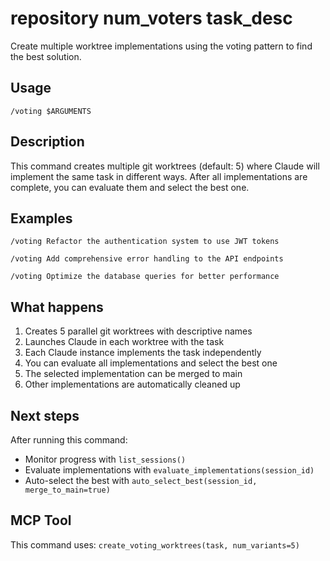 # repository num_voters task_desc

Create multiple worktree implementations using the voting pattern to find the best solution.

## Usage

```
/voting $ARGUMENTS
```

## Description

This command creates multiple git worktrees (default: 5) where Claude will implement the same task in different ways. After all implementations are complete, you can evaluate them and select the best one.

## Examples

```
/voting Refactor the authentication system to use JWT tokens

/voting Add comprehensive error handling to the API endpoints

/voting Optimize the database queries for better performance
```

## What happens

1. Creates 5 parallel git worktrees with descriptive names
2. Launches Claude in each worktree with the task
3. Each Claude instance implements the task independently
4. You can evaluate all implementations and select the best one
5. The selected implementation can be merged to main
6. Other implementations are automatically cleaned up

## Next steps

After running this command:
- Monitor progress with `list_sessions()`
- Evaluate implementations with `evaluate_implementations(session_id)`
- Auto-select the best with `auto_select_best(session_id, merge_to_main=true)`

## MCP Tool

This command uses: `create_voting_worktrees(task, num_variants=5)`
